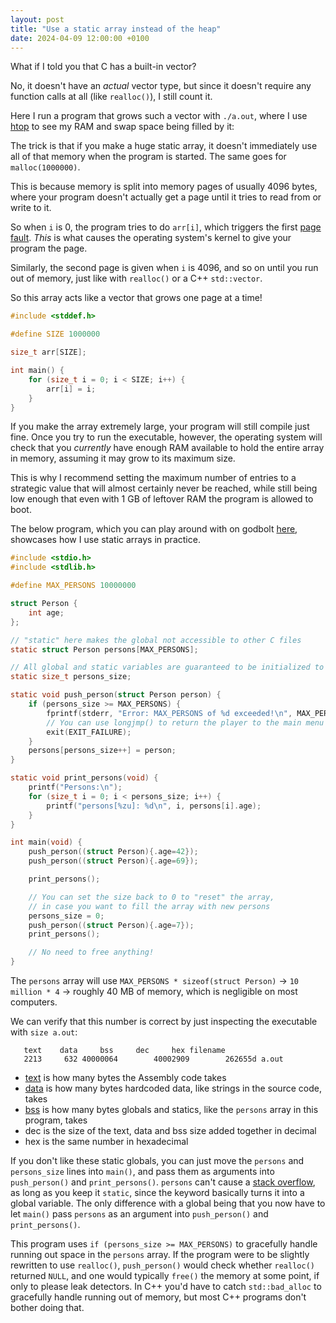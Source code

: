 ```yaml
---
layout: post
title: "Use a static array instead of the heap"
date: 2024-04-09 12:00:00 +0100
---
```


What if I told you that C has a built-in vector?

No, it doesn't have an _actual_ vector type, but since it doesn't require any function calls at all (like `realloc()`), I still count it.

Here I run a program that grows such a vector with `./a.out`, where I use [htop](https://en.wikipedia.org/wiki/Htop) to see my RAM and swap space being filled by it:

<link rel="stylesheet" type="text/css" href="/assets/posts/2024-04-09-use-a-static-array-instead-of-the-heap/asciinema-player.css" />
<div id="demo"></div>
<script src="/assets/posts/2024-04-09-use-a-static-array-instead-of-the-heap/asciinema-player.min.js"></script>
<script>
AsciinemaPlayer.create('/assets/posts/2024-04-09-use-a-static-array-instead-of-the-heap/htop.cast', document.getElementById('demo'), {
	cols: 80,
	rows: 3,
	autoPlay: true,
	loop: true,
	idleTimeLimit: 0.5,
	controls: false,
});
</script>

The trick is that if you make a huge static array, it doesn't immediately use all of that memory when the program is started. The same goes for `malloc(1000000)`.

This is because memory is split into memory pages of usually 4096 bytes, where your program doesn't actually get a page until it tries to read from or write to it.

So when `i` is 0, the program tries to do `arr[i]`, which triggers the first [page fault](https://en.wikipedia.org/wiki/Page_fault). _This_ is what causes the operating system's kernel to give your program the page.

Similarly, the second page is given when `i` is 4096, and so on until you run out of memory, just like with `realloc()` or a C++ `std::vector`.

So this array acts like a vector that grows one page at a time!

```c
#include <stddef.h>

#define SIZE 1000000

size_t arr[SIZE];

int main() {
    for (size_t i = 0; i < SIZE; i++) {
        arr[i] = i;
    }
}
```

If you make the array extremely large, your program will still compile just fine. Once you try to run the executable, however, the operating system will check that you _currently_ have enough RAM available to hold the entire array in memory, assuming it may grow to its maximum size.

This is why I recommend setting the maximum number of entries to a strategic value that will almost certainly never be reached, while still being low enough that even with 1 GB of leftover RAM the program is allowed to boot.

The below program, which you can play around with on godbolt [here](https://godbolt.org/z/n446KGdvK), showcases how I use static arrays in practice.

```c
#include <stdio.h>
#include <stdlib.h>

#define MAX_PERSONS 10000000

struct Person {
    int age;
};

// "static" here makes the global not accessible to other C files
static struct Person persons[MAX_PERSONS];

// All global and static variables are guaranteed to be initialized to 0
static size_t persons_size;

static void push_person(struct Person person) {
    if (persons_size >= MAX_PERSONS) {
        fprintf(stderr, "Error: MAX_PERSONS of %d exceeded!\n", MAX_PERSONS);
        // You can use longjmp() to return the player to the main menu of a game
        exit(EXIT_FAILURE);
    }
    persons[persons_size++] = person;
}

static void print_persons(void) {
    printf("Persons:\n");
    for (size_t i = 0; i < persons_size; i++) {
        printf("persons[%zu]: %d\n", i, persons[i].age);
    }
}

int main(void) {
    push_person((struct Person){.age=42});
    push_person((struct Person){.age=69});

    print_persons();

    // You can set the size back to 0 to "reset" the array,
    // in case you want to fill the array with new persons
    persons_size = 0;
    push_person((struct Person){.age=7});
    print_persons();

    // No need to free anything!
}
```

The `persons` array will use `MAX_PERSONS * sizeof(struct Person)` -> `10 million * 4` -> roughly 40 MB of memory, which is negligible on most computers.

We can verify that this number is correct by just inspecting the executable with `size a.out`:

```
   text    data     bss     dec     hex filename
   2213     632 40000064        40002909        262655d a.out
```

- [text](https://en.wikipedia.org/wiki/Code_segment) is how many bytes the Assembly code takes
- [data](http://en.wikipedia.org/wiki/Data_segment) is how many bytes hardcoded data, like strings in the source code, takes
- [bss](http://en.wikipedia.org/wiki/.bss) is how many bytes globals and statics, like the `persons` array in this program, takes
- dec is the size of the text, data and bss size added together in decimal
- hex is the same number in hexadecimal

If you don't like these static globals, you can just move the `persons` and `persons_size` lines into `main()`, and pass them as arguments into `push_person()` and `print_persons()`. `persons` can't cause a [stack overflow](https://en.wikipedia.org/wiki/Stack_buffer_overflow), as long as you keep it `static`, since the keyword basically turns it into a global variable. The only difference with a global being that you now have to let `main()` pass `persons` as an argument into `push_person()` and `print_persons()`.

This program uses `if (persons_size >= MAX_PERSONS)` to gracefully handle running out space in the `persons` array. If the program were to be slightly rewritten to use `realloc()`, `push_person()` would check whether `realloc()` returned `NULL`, and one would typically `free()` the memory at some point, if only to please leak detectors. In C++ you'd have to catch `std::bad_alloc` to gracefully handle running out of memory, but most C++ programs don't bother doing that.
